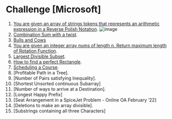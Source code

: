 # Challenge [Microsoft]
1.	[You are given an array of strings tokens that represents an arithmetic expression in a Reverse Polish Notation](https://leetcode.com/problems/evaluate-reverse-polish-notation/).
![image](https://user-images.githubusercontent.com/61881543/210385191-ea473b52-4c8d-44e4-89c1-2a09a8e5e5e4.png)
2.	[Combination Sum with a twist](https://leetcode.com/problems/combination-sum-iii/).
3.	[Bulls and Cows](https://leetcode.com/problems/bulls-and-cows/)
4.	[You are given an integer array nums of length n. Return maximum length of Rotation Function](https://leetcode.com/problems/rotate-function/).
5.	[Largest Divisible Subset](https://leetcode.com/problems/largest-divisible-subset/).
6.	[How to find a perfect Rectangle](https://leetcode.com/problems/perfect-rectangle/).
7.	[Scheduling a Course](https://leetcode.com/problems/course-schedule/).
8.	[Profitable Path in a Tree].
10.	[Number of Pairs satisfying Inequality].
11.	[Shortest Unsorted continuous Subarray]
12.	[Number of ways to arrive at a Destination].
13.	[Longest Happy Prefix]
14.	[Seat Arrangement in a SpiceJet Problem - Online OA February ‘22]
15.	[Deletions to make an array divisible].
16.	[Substrings containing all three Characters]

